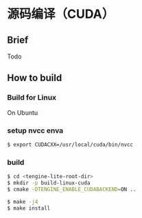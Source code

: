 # 源码编译（CUDA）

## Brief

Todo

## How to build

### Build for Linux

On Ubuntu

### setup nvcc enva
```bash
$ export CUDACXX=/usr/local/cuda/bin/nvcc
```
### build
```bash
$ cd <tengine-lite-root-dir>
$ mkdir -p build-linux-cuda
$ cmake -DTENGINE_ENABLE_CUDABACKEND=ON ..

$ make -j4
$ make install
```
